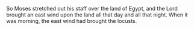 So Moses stretched out his staff over the land of Egypt, and the Lord brought an east wind upon the land all that day and all that night. When it was morning, the east wind had brought the locusts.
